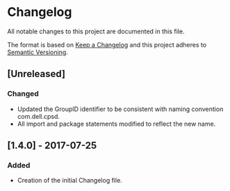 # Changelog
All notable changes to this project are documented in this file.
 
The format is based on [Keep a Changelog](http://keepachangelog.com/)
and this project adheres to [Semantic Versioning](http://semver.org/).
 
## [Unreleased]

### Changed
- Updated the GroupID identifier to be consistent with naming convention com.dell.cpsd.
- All import and package statements modified to reflect the new name.

## [1.4.0] - 2017-07-25
### Added
 - Creation of the initial Changelog file.

